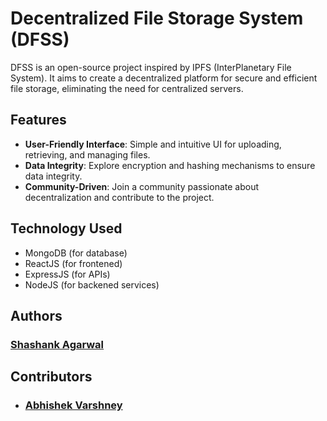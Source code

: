 # Decentralized File Storage System (DFSS)


DFSS is an open-source project inspired by IPFS (InterPlanetary File System). It aims to create a decentralized platform for secure and efficient file storage, eliminating the need for centralized servers.

## Features

- **User-Friendly Interface**: Simple and intuitive UI for uploading, retrieving, and managing files.
- **Data Integrity**: Explore encryption and hashing mechanisms to ensure data integrity.
- **Community-Driven**: Join a community passionate about decentralization and contribute to the project.

## Technology Used

- MongoDB (for database)
- ReactJS (for frontened)
- ExpressJS (for APIs)
- NodeJS (for backened services)

## Authors

### [Shashank Agarwal](https://github.com/shashankagarwalgit)

## Contributors

- ###  [Abhishek Varshney](https://github.com/abhishek10V)
